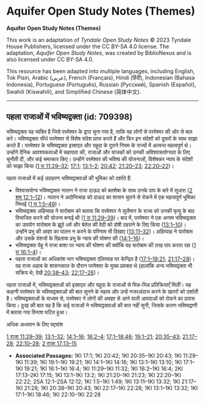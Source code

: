 # Aquifer Open Study Notes (Themes)

**Aquifer Open Study Notes (Themes)**

This work is an adaptation of *Tyndale Open Study Notes* © 2023 Tyndale House Publishers, licensed under the CC BY\-SA 4\.0 license. The adaptation, *Aquifer Open Study Notes*, was created by BiblioNexus and is also licensed under CC BY\-SA 4\.0\.

This resource has been adapted into multiple languages, including English, Tok Pisin, Arabic (عربي), French (Français), Hindi (हिंदी), Indonesian (Bahasa Indonesia), Portuguese (Português), Russian (Русский), Spanish (Español), Swahili (Kiswahili), and Simplified Chinese (简体中文).



--------------------------------

## पहला राजाओं में भविष्यद्वक्ता (id: 709398)

भविष्यद्वक्ता वह व्यक्ति है जिसे परमेश्वर के द्वारा चुना गया है, ताकि वह लोगों से परमेश्वर की ओर से बात करे। भविष्यद्वक्ता सीधे परमेश्वर से विशेष संदेश प्राप्त करते हैं और फिर इन संदेशों को दूसरों के साथ साझा करते हैं। परमेश्वर के भविष्यद्वक्ता इस्राएल और यहूदा के पुराने नियम के राज्यों में अत्यन्त महत्वपूर्ण थे। उन्होंने दैनिक आवश्यकताओं में सहायता की, राजाओं और याजकों को उनकी अविश्वासयोग्यता के लिए चुनौती दी, और कई चमत्कार किए। उन्होंने परमेश्‍वर की भविष्य की योजनाओं, विशेषकर न्याय के संदेशों को साझा किया ([1 रा 11:29–32](https://ref.ly/1Kgs11:29-1Kgs11:32); [17:1](https://ref.ly/1Kgs17:1); [13:1–2](https://ref.ly/1Kgs13:1-1Kgs13:2); [20:42](https://ref.ly/1Kgs20:42); [21:20–23](https://ref.ly/1Kgs21:20-1Kgs21:23); [22:20–22](https://ref.ly/1Kgs22:20-1Kgs22:22))।

पहला राजाओं में कई उदाहरण भविष्यद्वक्ताओं की भूमिका को दर्शाते हैं:

* विश्वासयोग्य भविष्यद्वक्ता नातान ने राजा दाऊद को बतशेबा के साथ उनके पाप के बारे में सुधारा ([2 शमू 12:1–12](https://ref.ly/2Sam12:1-2Sam12:12))। नातान ने अदोनिय्याह को दाऊद का शासन चुराने से रोकने में एक महत्वपूर्ण भूमिका निभाई ([1 रा 1:5–49](https://ref.ly/1Kgs1:5-1Kgs1:49))।
* भविष्यद्वक्ता अहिय्याह ने यारोबाम को बताया कि परमेश्वर ने सुलैमान के राज्य को उनकी मृत्यु के बाद विभाजित करने की योजना बनाई थी ([1 रा 11:29–39](https://ref.ly/1Kgs11:29-1Kgs11:39))। बाद में, परमेश्वर ने एक अनाम भविष्यद्वक्ता का उपयोग यारोबाम के झूठे धर्म और बेतेल की वेदी को दोषी ठहराने के लिए किया ([13:1–10](https://ref.ly/1Kgs13:1-1Kgs13:10))। उन्होंने प्रभु की आज्ञा का पालन न करने के परिणाम भी दिखाए ([13:11–32](https://ref.ly/1Kgs13:11-1Kgs13:32))। अहिय्याह ने यारोबाम और उसके वंशजों के खिलाफ प्रभु के न्याय की घोषणा की ([14:1–16](https://ref.ly/1Kgs14:1-1Kgs14:16))।
* भविष्यद्वक्ता येहू ने राजा बाशा पर न्याय की घोषणा की क्योंकि वह यारोबाम की तरह पाप करता रहा ([1 रा 16:1–4](https://ref.ly/1Kgs16:1-1Kgs16:4))।
* पहला राजाओं का अधिकांश भाग भविष्यद्वक्ता एलिय्याह पर केन्द्रित है ([17:1–19:21](https://ref.ly/1Kgs17:1-1Kgs19:21); [21:17–28](https://ref.ly/1Kgs21:17-1Kgs21:28))। वह राजा अहाब के शासनकाल के दौरान परमेश्वर के मुख्य प्रवक्ता थे (हालांकि अन्य भविष्यद्वक्ता भी सक्रिय थे; देखें [20:38–43](https://ref.ly/1Kgs20:38-1Kgs20:43); [22:17–28](https://ref.ly/1Kgs22:17-1Kgs22:28))।

पहला राजाओं में, भविष्यद्वक्ताओं को इस्राएल और यहूदा के राजाओं से भिन्न\-भिन्न प्रतिक्रियाएँ मिलीं। यह कहानी परमेश्वर के भविष्यद्वक्ताओं की बात सुनने के महत्व और उन्हें नजरअंदाज करने के खतरों को दर्शाती है। भविष्यद्वक्ताओं के माध्यम से, परमेश्वर ने लोगों की अवज्ञा से आने वाली आपदाओं को रोकने का प्रयास किया। दुःख की बात यह है कि कई राजाओं ने भविष्यद्वक्ताओं की बात नहीं सुनी, जिसके कारण भविष्यद्वाणी में बताया गया विनाश घटित हुआ।

अधिक अध्ययन के लिए पद्द्यांश

[1 राजा 11:29–39](https://ref.ly/1Kgs11:29-1Kgs11:39); [13:1–32](https://ref.ly/1Kgs13:1-1Kgs13:32); [14:1–16](https://ref.ly/1Kgs14:1-1Kgs14:16); [16:2–4](https://ref.ly/1Kgs16:2-1Kgs16:4); [17:1–18:46](https://ref.ly/1Kgs17:1-1Kgs18:46); [19:1–21](https://ref.ly/1Kgs19:1-1Kgs19:21); [20:35–43](https://ref.ly/1Kgs20:35-1Kgs20:43); [21:17–28](https://ref.ly/1Kgs21:17-1Kgs21:28); [22:10–28](https://ref.ly/1Kgs22:10-1Kgs22:28); [2 राजा 17:13–15](https://ref.ly/2Kgs17:13-2Kgs17:15)

* **Associated Passages:** 1KI 17:1; 1KI 20:42; 1KI 20:35–1KI 20:43; 1KI 11:29–1KI 11:39; 1KI 19:1–1KI 19:21; 1KI 14:1–1KI 14:16; 1KI 13:1–1KI 13:10; 1KI 17:1–1KI 19:21; 1KI 16:1–1KI 16:4; 1KI 11:29–1KI 11:32; 1KI 16:2–1KI 16:4; 2KI 17:13–2KI 17:15; 1KI 13:1–1KI 13:2; 1KI 21:20–1KI 21:23; 1KI 22:20–1KI 22:22; 2SA 12:1–2SA 12:12; 1KI 1:5–1KI 1:49; 1KI 13:11–1KI 13:32; 1KI 21:17–1KI 21:28; 1KI 20:38–1KI 20:43; 1KI 22:17–1KI 22:28; 1KI 13:1–1KI 13:32; 1KI 17:1–1KI 18:46; 1KI 22:10–1KI 22:28

